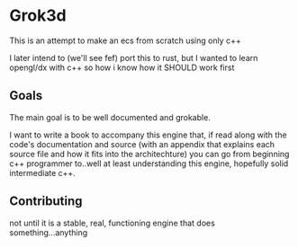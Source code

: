 # Grok3d

This is an attempt to make an ecs from scratch using only c++

I later intend to (we'll see fef) port this to rust, but I wanted to learn opengl/dx with c++ so how i know how it SHOULD work first

## Goals

The main goal is to be well documented and grokable.

I want to write a book to accompany this engine that, if read along with the code's documentation and source (with an appendix that explains each source file
and how it fits into the architechture) you can go from beginning c++ programmer to..well at least understanding this engine, hopefully solid intermediate c++.

## Contributing

not until it is a stable, real, functioning engine that does something...anything